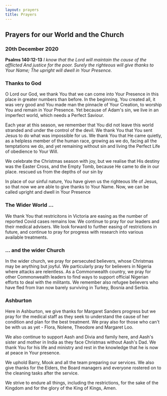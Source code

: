 ```yaml
---
layout: prayers
title: Prayers
---
```

## Prayers for our World and the Church 

### 20th December 2020 

__Psalms 140:12-13__ _I know that the Lord will maintain the cause of the afflicted And justice for the poor. Surely the righteous will give thanks to Your Name; The upright will dwell in Your Presence._

### Thanks to God
O Lord our God, we thank You  that we can come into Your Presence in this place in greater numbers than before. In the beginning, You created all, it was very good and You made man the pinnacle of Your Creation, to worship You and remain in Your Presence. Yet because of Adam's sin, we live in an imperfect world, which needs a Perfect Saviour.

Each year at this season, we remember that You did not leave this world stranded and under the control of the devil. We thank You that You sent Jesus to do what was impossible for us. We thank You that He came quietly, as a helpless member of the human race, growing as we do, facing all the temptations we do, and yet remaining without sin and living the Perfect Life of obedience to Your Will.

We celebrate the Christmas season with joy, but we realise that His destiny was the Easter Cross, and the Empty Tomb, because He came to die in our place. rescued us from the depths of our sin by 

In place of our sinful nature, You have given us the righteous life of Jesus, so that now we are able to give thanks to Your Name. Now, we can be called upright and dwell in Your Presence

### The Wider World ... ### 
We thank You that restricitons in Victoria are easing as the number of reported Covid cases remains low. We continue to pray for our leaders and their medical advisers. We look forward to further easing of restrictions in future, and continue to pray for progress with research into various available treatments.

### ... and the wider Church ###
In the wider church, we pray for persecuted believers, whose Christmas may be anything but joyful. We particularly pray for believers in Nigeria where attacks are relentless. As a Commonwealth country, we pray for other Commonwealth leaders to find ways to support official Nigerian efforts to deal with the militants. We remember also refugee believers who have fled from Iran now barely surviving in Turkey, Bosnia and Serbia.

### Ashburton
Here in Ashburton, we give thanks for Margaret Sanders progress but we pray for the medical staff as they seek to understand the cause of her condition and plan for the best treatment. We pray also for those who can't be with us as yet - Flora, Nolene, Theodore and Margaret Loo.

We also continue to support Aash and Divia and family here, and Aash's sister and mother in India as they face Christmas without Aash's Dad. We thank You for his life and ministry and rest in the knowledge that he is now at peace in Your presence.

We uphold Barry, Mook and all the team preparing our services. We also give thanks for the Elders, the Board managers and everyone rostered on to the cleaning tasks after the service.

We strive to endure all things, including the restrictions, for the sake of the Kingdom and for the glory of the King of Kings, Amen.
